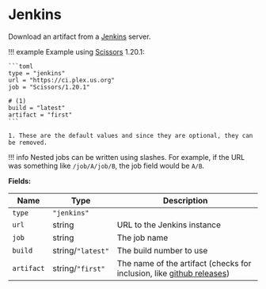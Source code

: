# Jenkins

Download an artifact from a [Jenkins](https://www.jenkins.io/) server.

!!! example
    Example using [Scissors](https://github.com/AtlasMediaGroup/Scissors) 1.20.1:

    ```toml
    type = "jenkins"
    url = "https://ci.plex.us.org"
    job = "Scissors/1.20.1"

    # (1)
    build = "latest"
    artifact = "first"
    ```

    1. These are the default values and since they are optional, they can be removed.

!!! info
    Nested jobs can be written using slashes. For example, if the URL was something like `/job/A/job/B`, the job field would be `A/B`.

**Fields:**

| Name | Type | Description |
| --- | --- | --- |
| `type` | `"jenkins"`||
| `url` | string | URL to the Jenkins instance |
| `job` | string | The job name |
| `build` | string/`"latest"` | The build number to use |
| `artifact` | string/`"first"` | The name of the artifact (checks for inclusion, like [github releases](./github-releases.md)) |
